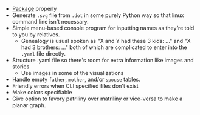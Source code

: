 - [Package][] properly
- Generate `.svg` file from `.dot` in some purely Python way so that
  linux command line isn't necessary.
- Simple menu-based console program for inputting names as they're
  told to you by relatives.
  - Genealogy is usual spoken as "X and Y had these 3 kids: ..." and
    "X had 3 brothers: ..." both of which are complicated to enter
    into the `.yaml` file directly.
- Structure .yaml file so there's room for extra information like
  images and stories
  - Use images in some of the visualizations
- Handle empty `father`, `mother`, and/or `spouse` tables.
- Friendly errors when CLI specified files don't exist
- Make colors specifiable
- Give option to favory patriliny over matriliny or vice-versa
  to make a planar graph.

[Package]: http://blog.ionelmc.ro/2015/02/24/the-problem-with-packaging-in-python/
